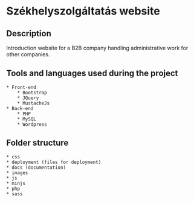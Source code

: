 # Székhelyszolgáltatás website

## Description

Introduction website for a B2B company handling administrative work for other companies.

## Tools and languages used during the project

	* Front-end
		* Bootstrap
		* JQuery
		* MustacheJs
	* Back-end
		* PHP
		* MySQL
		* Wordpress

## Folder structure

	* css
	* deployment (files for deployment)
	* docs (documentation)
	* images
	* js
	* minjs
	* php
	* sass